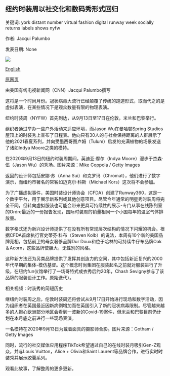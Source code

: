 ## 纽约时装周以社交化和数码秀形式回归

关键词: york distant number virtual fashion digital runway week socially returns labels shows nyfw

作者: Jacqui Palumbo

发表日期: None

![](https://cdn.cnn.com/cnnnext/dam/assets/200914002155-01-new-york-fashion-week-0913-super-tease.jpg)

[English](New%20York%20Fashion%20Week%20returns%20with%20socially%20distant%20and%20digital%20shows.md)

[原网页](https://edition.cnn.com/style/article/new-york-fashion-week-sept-2020/index.html)

由美国有线电视新闻网（CNN）Jacqui Palumbo撰写

这将是一个时尚月份。冠状病毒大流行已经颠覆了传统的跑道形式，取而代之的是虚拟表演，在某些情况下是观众数量有限的物理表演。

纽约时装周（NYFW）首先到达，从9月13日至17日在伦敦，米兰和巴黎举行。

组织者通过举办一些户外活动来适应环境，而Jason Wu在曼哈顿Spring Studios屋顶上的时装秀上宣布了日程表。他向只有30人的与社会保持距离的人群展示了他的2021春夏系列，并向受墨西哥图卢姆（Tulum）启发的充满植物的场景发送了诸如Indya Moore之类的模特。

在2020年9月13日的纽约时装周期间，英迪亚·摩尔（Indya Moore）漫步于杰森·伍（Jason Wu）的秀场。图片来源：Mike Coppola / Getty Images

返回的设计师包括安娜·苏（Anna Sui）和克罗玛（Chromat），他们进行了数字演示，而纽约市著名的常客如迈克尔·科斯（Michael Kors）这次将不会参加。

为了广播虚拟事件，美国时装设计师协会（CFDA）创建了Runway360，这是一个数字平台，用于展示新系列或其他创意项目。尽管今年通常的明星秀时装周将完全不同，但转向虚拟服装也可能会带来更具可持续性的展示-专门从事在线陈列室的Ordre最近的一份报告发现，国际时装周的销量相同一个小国每年的温室气体排放量。

数字格式还为新兴设计师提供了在没有所有常规层次结构的情况下闪耀的机会。根据CFDA首席执行官史蒂芬·科布（Steven Kolb）的说法，本周有10个新的美国品牌亮相，包括前卫的母女奢侈品牌Dur Doux和位于哈林的可持续牛仔布品牌Oak＆Acorn，这些品牌使胆大，无性别的风格。

这种新方法还为另类品牌提供了发挥其创造力的空间，其中包括新近复兴的2000年代早期的集体-模仿基督。这个概念时尚集团在服装起名之前就对服装进行了升级，在纽约fun仪馆举行了一场哥特式成衣秀后约20年，Chash Sevigny参与了该品牌的服装设计工作。原始迭代）。

相关视频：时装秀的简短历史

继纽约时装周之后，伦敦时装周还将尝试从9月17日开始进行现场和数字活动，因为组织者在英国最近因新病例增加而在英国引入了新的冠状病毒限制。尽管越来越多的人担心欧洲部分地区会看到一波新的Covid-19案件，但米兰和巴黎目前仍计划在本月底之前进行一些现场表演。

一名模特在2020年9月13日为戴着面具的摄影师合影。图片来源：Gotham / Getty Images

同时，流行的社交媒体应用程序TikTok希望通过自己的在线时装月吸引Gen-Z观众，并与Louis Vuitton，Alice + Olivia和Saint Laurent等品牌合作，进行实时时装秀并展示胶囊系列。

观看此故事，了解整周的更多更新。
